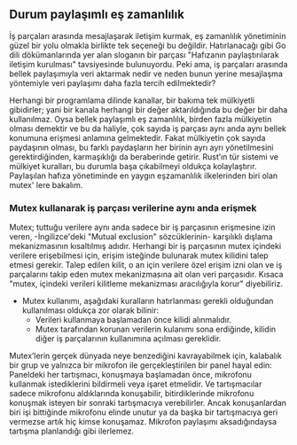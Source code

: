 ## Durum paylaşımlı eş zamanlılık
İş parçaları arasında mesajlaşarak iletişim kurmak, eş zamanlılık yönetiminin güzel bir yolu olmakla birlikte tek seçeneği bu değildir. Hatırlanacağı gibi Go dili dökümanlarında yer alan sloganın bir parçası "Hafızanın paylaştırılarak iletişim kurulması" tavsiyesinde bulunuyordu. 
Peki ama, iş parçaları arasında bellek paylaşımıyla veri aktarmak nedir ve neden bunun yerine mesajlaşma yöntemiyle veri paylaşımı daha fazla tercih edilmektedir?

Herhangi bir programlama dilinde kanallar, bir bakıma tek mülkiyetli gibidirler; yani bir kanala herhangi bir değer aktarıldığında bu değer bir daha kullanılmaz. Oysa bellek paylaşımlı eş zamanlılık, birden fazla mülkiyetin olması demektir ve bu da haliyle, çok sayıda iş parçası aynı anda aynı bellek konumuna erişmesi anlamına gelmektedir. Fakat mülkiyetin çok sayıda paydaşının olması, bu farklı paydaşların her birinin ayrı ayrı yönetilmesini gerektirdiğinden, karmaşıklığı da beraberinde getirir. Rust’ın tür sistemi ve mülkiyet kuralları, bu durumla başa çıkabilmeyi oldukça kolaylaştırır. 
Paylaşılan hafıza yönetiminde en yaygın eşzamanlılık ilkelerinden biri olan mutex' lere bakalım.

### Mutex kullanarak iş parçası verilerine aynı anda erişmek
Mutex; tuttuğu verilere aynı anda sadece bir iş parçasının erişmesine izin veren, -İngilizce'deki "Mutual exclusion" sözcüklerinin- karşılıklı dışlama mekanizmasının kısaltılmış adıdır. Herhangi bir iş parçasının mutex içindeki verilere erişebilmesi için, erişim isteğinde bulunarak mutex kilidini talep etmesi gerekir. Talep edilen kilit, o an için verilere özel erişim izni olan ve iş parçalarını takip eden mutex mekanizmasına ait olan veri parçasıdır. Kısaca "mutex, içindeki verileri kilitleme mekanizması aracılığıyla korur" diyebiliriz.

* Mutex kullanımı, aşağıdaki kuralların hatırlanması gerekli olduğundan kullanılması oldukça zor olarak bilinir:
  * Verileri kullanmaya başlamadan önce kilidi alınmalıdır.
  * Mutex tarafından korunan verilerin kulanımı sona erdiğinde, kilidin diğer iş parçalarının kullanımına açılması gereklidir.

Mutex’lerin gerçek dünyada neye benzediğini kavrayabilmek için, kalabalık bir grup ve yalnızca bir mikrofon ile gerçekleştirilen bir panel hayal edin: Paneldeki her tartışmacı, konuşmaya başlamadan önce, mikrofonu kullanmak istediklerini bildirmeli veya işaret etmelidir. Ve tartışmacılar sadece mikrofonu aldıklarında konuşabilir, bitirdiklerinde mikrofonu konuşmak isteyen bir sonraki tartışmacıya verebilirler. Ancak konuşanlardan biri işi bittiğinde mikrofonu elinde unutur ya da başka bir tartışmacıya geri vermezse artık hiç kimse konuşamaz. Mikrofon paylaşımı aksadığındaysa tartışma planlandığı gibi ilerlemez. 
